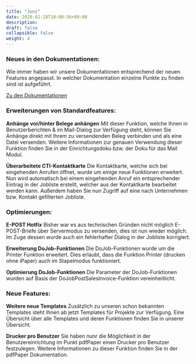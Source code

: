 ```yaml
---
title: "Juni"
date: 2020-02-28T10:08:56+09:00
description: 
draft: false
collapsible: false
weight: 4
---
```

### Neues in den Dokumentationen:

Wie immer haben wir unsere Dokumentationen entsprechend der neuen Features angepasst. In welcher Dokumentation einzelne Punkte zu finden sind ist aufgeführt.

[Zu den Dokumentationen](/de-de/connectornav/)

### Erweiterungen von Standardfeatures:

**Anhänge vor/hinter Belege anhängen**
Mit dieser Funktion, welche Ihnen in Benutzerberichten & im Mail-Dialog zur Verfügung steht, können Sie Anhänge direkt mit Ihrem zu versendenden Beleg verbinden und als eine Datei versenden.
Weitere Informationen zur genauen Verwendung dieser Funktion finden Sie in der Einrichtungsdoku bzw. der Doku für das Mail Modul.

**Überarbeitete CTI-Kontaktkarte**
Die Kontaktkarte, welche sich bei eingehenden Anrufen öffnet, wurde um einige neue Funktionen erweitert. Nun wird automatisch bei einem eingehenden Anruf ein entsprechender Eintrag in der Jobliste erstellt, welcher aus der Kontaktkarte bearbeitet werden kann. Außerdem haben Sie nun Zugriff auf eine nach Unternehmen bzw. Kontakt gefilterten Jobliste.

### Optimierungen:

**E-POST Hotfix**
Bisher war es aus technischen Gründen nicht möglich E-POST-Briefe über Servermodus zu versenden, dies ist nun wieder möglich. Im Zuge dessen wurde auch ein fehlerhafter Dialog in der Jobliste korrigiert.

**Erweiterung DoJob-Funktionen**
Die DoJob-Funktionen wurde um die Printer Funktion erweitert. Dies erlaubt, dass die Funktion Printer (drucken ohne iPaper) auch im Stapelmodus funktioniert.

**Optimierung DoJob-Funktionen**
Die Parameter der DoJob-Funktionen wurden auf Basis der DoJobPostSalesInvoice-Funktion vereinheitlicht.

### Neue Features:

**Weitere neue Templates**
Zusätzlich zu unseren schon bekannten Templates steht Ihnen ab jetzt Templates für Projekte zur Verfügung.
Eine Übersicht über alle Templates und deren Funktionen finden Sie in unserer Übersicht.

**Drucker pro Benutzer**
Sie haben nunr die Möglichkeit in der Benutzereinrichtung im Punkt pdfPaper einen Drucker pro Benutzer festzulegen.
Weitere Informationen zu dieser Funktion finden Sie in der pdfPaper Dokumentation.